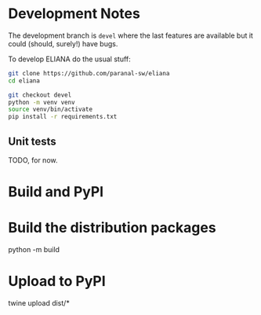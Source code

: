 # Development Notes

The development branch is ```devel``` where the last features are available but it could (should, surely!) have bugs.

To develop ELIANA do the usual stuff:

```bash
git clone https://github.com/paranal-sw/eliana
cd eliana

git checkout devel
python -m venv venv
source venv/bin/activate
pip install -r requirements.txt 
```

## Unit tests

TODO, for now.

# Build and PyPI

# Build the distribution packages
python -m build

# Upload to PyPI
twine upload dist/*
